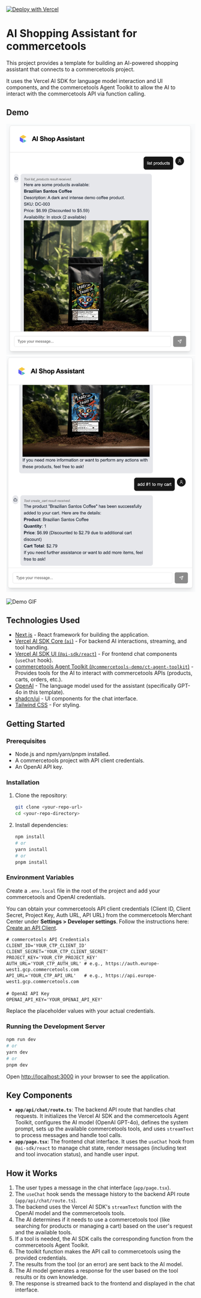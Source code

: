 [![Deploy with Vercel](https://vercel.com/button)](https://vercel.com/new/clone?repository-url=https%3A%2F%2Fgithub.com%2Flgiavedoni%2Fai-shopping-assistant-ct&env=OPENAI_API_KEY,PROJECT_KEY,CLIENT_SECRET,CLIENT_ID,AUTH_URL,API_URL)

# AI Shopping Assistant for commercetools

This project provides a template for building an AI-powered shopping assistant that connects to a commercetools project.

It uses the Vercel AI SDK for language model interaction and UI components, and the commercetools Agent Toolkit to allow the AI to interact with the commercetools API via function calling.

## Demo

![Demo Screenshot 1](./public/demo_1.png)
![Demo Screenshot 2](./public/demo_2.png)

![Demo GIF](./public/demo.gif)

## Technologies Used

*   [Next.js](https://nextjs.org/) - React framework for building the application.
*   [Vercel AI SDK Core (`ai`)](https://sdk.vercel.ai/docs) - For backend AI interactions, streaming, and tool handling.
*   [Vercel AI SDK UI (`@ai-sdk/react`)](https://sdk.vercel.ai/docs/ai-sdk-ui) - For frontend chat components (`useChat` hook).
*   [commercetools Agent Toolkit (`@commercetools-demo/ct-agent-toolkit`)](https://github.com/commercetools-demo/ct-agent-toolkit) - Provides tools for the AI to interact with commercetools APIs (products, carts, orders, etc.).
*   [OpenAI](https://openai.com/) - The language model used for the assistant (specifically GPT-4o in this template).
*   [shadcn/ui](https://ui.shadcn.com/) - UI components for the chat interface.
*   [Tailwind CSS](https://tailwindcss.com/) - For styling.

## Getting Started

### Prerequisites

*   Node.js and npm/yarn/pnpm installed.
*   A commercetools project with API client credentials.
*   An OpenAI API key.

### Installation

1.  Clone the repository:
    ```bash
    git clone <your-repo-url>
    cd <your-repo-directory>
    ```
2.  Install dependencies:
    ```bash
    npm install
    # or
    yarn install
    # or
    pnpm install
    ```

### Environment Variables

Create a `.env.local` file in the root of the project and add your commercetools and OpenAI credentials.

You can obtain your commercetools API client credentials (Client ID, Client Secret, Project Key, Auth URL, API URL) from the commercetools Merchant Center under **Settings > Developer settings**. Follow the instructions here: [Create an API Client](https://docs.commercetools.com/getting-started/create-api-client).

```env
# commercetools API Credentials
CLIENT_ID='YOUR_CTP_CLIENT_ID'
CLIENT_SECRET='YOUR_CTP_CLIENT_SECRET'
PROJECT_KEY='YOUR_CTP_PROJECT_KEY'
AUTH_URL='YOUR_CTP_AUTH_URL' # e.g., https://auth.europe-west1.gcp.commercetools.com
API_URL='YOUR_CTP_API_URL'   # e.g., https://api.europe-west1.gcp.commercetools.com

# OpenAI API Key
OPENAI_API_KEY='YOUR_OPENAI_API_KEY'
```

Replace the placeholder values with your actual credentials.

### Running the Development Server

```bash
npm run dev
# or
yarn dev
# or
pnpm dev
```

Open [http://localhost:3000](http://localhost:3000) in your browser to see the application.

## Key Components

*   **`app/api/chat/route.ts`**: The backend API route that handles chat requests. It initializes the Vercel AI SDK and the commercetools Agent Toolkit, configures the AI model (OpenAI GPT-4o), defines the system prompt, sets up the available commercetools tools, and uses `streamText` to process messages and handle tool calls.
*   **`app/page.tsx`**: The frontend chat interface. It uses the `useChat` hook from `@ai-sdk/react` to manage chat state, render messages (including text and tool invocation status), and handle user input.

## How it Works

1.  The user types a message in the chat interface (`app/page.tsx`).
2.  The `useChat` hook sends the message history to the backend API route (`app/api/chat/route.ts`).
3.  The backend uses the Vercel AI SDK's `streamText` function with the OpenAI model and the commercetools tools.
4.  The AI determines if it needs to use a commercetools tool (like searching for products or managing a cart) based on the user's request and the available tools.
5.  If a tool is needed, the AI SDK calls the corresponding function from the commercetools Agent Toolkit.
6.  The toolkit function makes the API call to commercetools using the provided credentials.
7.  The results from the tool (or an error) are sent back to the AI model.
8.  The AI model generates a response for the user based on the tool results or its own knowledge.
9.  The response is streamed back to the frontend and displayed in the chat interface.
